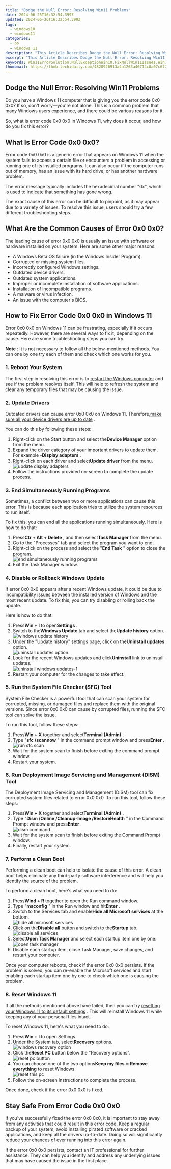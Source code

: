 ```yaml
---
title: "Dodge the Null Error: Resolving Win11 Problems"
date: 2024-06-25T16:32:54.399Z
updated: 2024-06-26T16:32:54.399Z
tags:
  - windows10
  - windows11
categories:
  - os
  - windows 11
description: "This Article Describes Dodge the Null Error: Resolving Win11 Problems"
excerpt: "This Article Describes Dodge the Null Error: Resolving Win11 Problems"
keywords: Win11ErrorSolution,NullExceptionWin10,FixNullWin11Issues,Win11NullTroubleshoot,ResolveNullWinError,Win11NullFixGuide,NullErrorWin11Remedy
thumbnail: https://thmb.techidaily.com/4820926913a4a1263a46714c8a07c6721c528103224c7dceab692252cbf067a0.jpg
---
```


## Dodge the Null Error: Resolving Win11 Problems

 Do you have a Windows 11 computer that is giving you the error code 0x0 0x0? If so, don't worry—you're not alone. This is a common problem that many Windows users experience, and there could be various reasons for it.

 So, what is error code 0x0 0x0 in Windows 11, why does it occur, and how do you fix this error?

## What Is Error Code 0x0 0x0?

 Error code 0x0 0x0 is a generic error that appears on Windows 11 when the system fails to access a certain file or encounters a problem in accessing or running one of its installed programs. It can also occur if the computer runs out of memory, has an issue with its hard drive, or has another hardware problem.

 The error message typically includes the hexadecimal number "0x", which is used to indicate that something has gone wrong.

 The exact cause of this error can be difficult to pinpoint, as it may appear due to a variety of issues. To resolve this issue, users should try a few different troubleshooting steps.

## What Are the Common Causes of Error 0x0 0x0?

 The leading cause of error 0x0 0x0 is usually an issue with software or hardware installed on your system. Here are some other major reasons:

* A Windows Beta OS failure (in the Windows Insider Program).
* Corrupted or missing system files.
* Incorrectly configured Windows settings.
* Outdated device drivers.
* Outdated system applications.
* Improper or incomplete installation of software applications.
* Installation of incompatible programs.
* A malware or virus infection.
* An issue with the computer's BIOS.

## How to Fix Error Code 0x0 0x0 in Windows 11

 Error 0x0 0x0 on Windows 11 can be frustrating, especially if it occurs repeatedly. However, there are several ways to fix it, depending on the cause. Here are some troubleshooting steps you can try.

**Note** : It is not necessary to follow all the below-mentioned methods. You can one by one try each of them and check which one works for you.

### 1\. Reboot Your System

 The first step in resolving this error is to [restart the Windows computer](https://www.makeuseof.com/windows-restart-methods/) and see if the problem resolves itself. This will help to refresh the system and clear any temporary files that may be causing the issue.

### 2\. Update Drivers

 Outdated drivers can cause error 0x0 0x0 on Windows 11\. Therefore,[make sure all your device drivers are up to date](https://www.makeuseof.com/computer-drivers-what-are-they-why-should-you-update/) .

You can do this by following these steps:

1. Right-click on the Start button and select the**Device Manager** option from the menu.
2. Expand the driver category of your important drivers to update them. For example -**Display adapters** .
3. Right-click on each driver and select**Update driver** from the menu.  
![update display adapters](https://static1.makeuseofimages.com/wordpress/wp-content/uploads/2022/12/update-display-adapters.jpg)
4. Follow the instructions provided on-screen to complete the update process.

### 3\. End Simultaneously Running Programs

 Sometimes, a conflict between two or more applications can cause this error. This is because each application tries to utilize the system resources to run itself.

 To fix this, you can end all the applications running simultaneously. Here is how to do that:

1. Press**Ctr + Alt + Delete** , and then select**Task Manager** from the menu.
2. Go to the "Processes" tab and select the program you want to end.
3. Right-click on the process and select the "**End Task** " option to close the program.  
![end simultaneously running programs](https://static1.makeuseofimages.com/wordpress/wp-content/uploads/2022/12/end-simultaneously-running-programs.jpg)
4. Exit the Task Manager window.

### 4\. Disable or Rollback Windows Update

 If error 0x0 0x0 appears after a recent Windows update, it could be due to incompatibility issues between the installed version of Windows and the most recent update. To fix this, you can try disabling or rolling back the update.

Here is how to do that:

1. Press**Win + I** to open**Settings** .
2. Switch to the**Windows Update** tab and select the**Update history** option.  
![windows update history](https://static1.makeuseofimages.com/wordpress/wp-content/uploads/2022/12/windows-update-history.jpg)
3. Under the "Update history" settings page, click on the**Uninstall updates** option.  
![uninstall updates option](https://static1.makeuseofimages.com/wordpress/wp-content/uploads/2022/12/uninstall-updates-option.jpg)
4. Look for the recent Windows updates and click**Uninstall** link to uninstall updates.  
![uninstall windows updates-1](https://static1.makeuseofimages.com/wordpress/wp-content/uploads/2022/12/uninstall-windows-updates-1.jpg)
5. Restart your computer for the changes to take effect.

### 5\. Run the System File Checker (SFC) Tool

 System File Checker is a powerful tool that can scan your system for corrupted, missing, or damaged files and replace them with the original versions. Since error 0x0 0x0 can cause by corrupted files, running the SFC tool can solve the issue.

To run this tool, follow these steps:

1. Press**Win + X** together and select**Terminal (Admin)** .
2. Type "**sfc /scannow** " in the command prompt window and press**Enter** .  
![run sfc scan](https://static1.makeuseofimages.com/wordpress/wp-content/uploads/2022/12/run-sfc-scan.jpg)
3. Wait for the system scan to finish before exiting the command prompt window.
4. Restart your system.

### 6\. Run Deployment Image Servicing and Management (DISM) Tool

 The Deployment Image Servicing and Management (DISM) tool can fix corrupted system files related to error 0x0 0x0\. To run this tool, follow these steps:

1. Press**Win + X** together and select**Terminal (Admin)** .
2. Type "**Dism /Online /Cleanup-Image /RestoreHealth** " in the Command Prompt window and press**Enter** .  
![dism command](https://static1.makeuseofimages.com/wordpress/wp-content/uploads/2022/12/dism-command-1.jpg)
3. Wait for the system scan to finish before exiting the Command Prompt window.
4. Finally, restart your system.

### 7\. Perform a Clean Boot

 Performing a clean boot can help to isolate the cause of this error. A clean boot helps eliminate any third-party software interference and will help you identify the source of the problem.

To perform a clean boot, here's what you need to do:

1. Press**Wind + R** together to open the Run command window.
2. Type "**msconfig** " in the Run window and hit**Enter** .
3. Switch to the Services tab and enable**Hide all Microsoft services** at the bottom.  
![hide all microsoft services](https://static1.makeuseofimages.com/wordpress/wp-content/uploads/2022/12/hide-all-microsoft-services.jpg)
4. Click on the**Disable all** button and switch to the**Startup** tab.  
![disable all services](https://static1.makeuseofimages.com/wordpress/wp-content/uploads/2022/12/disable-all-services.jpg)
5. Select**Open Task Manager** and select each startup item one by one.  
![open task manager](https://static1.makeuseofimages.com/wordpress/wp-content/uploads/2022/12/open-task-manager.jpg)
6. Disable each startup item, close Task Manager, save changes, and restart your computer.

 Once your computer reboots, check if the error 0x0 0x0 persists. If the problem is solved, you can re-enable the Microsoft services and start enabling each startup item one by one to check which one is causing the problem.

### 8\. Reset Windows 11

 If all the methods mentioned above have failed, then you can try [resetting your Windows 11 to its default settings](https://www.makeuseof.com/windows-11-factory-reset-without-admin-password/) . This will reinstall Windows 11 while keeping any of your personal files intact.

To reset Windows 11, here's what you need to do:

1. Press**Win + I** to open Settings.
2. Under the System tab, select**Recovery** options.  
![windows recovery option](https://static1.makeuseofimages.com/wordpress/wp-content/uploads/2022/12/windows-recovery-option.jpg)
3. Click the**Reset PC** button below the "Recovery options".  
![reset pc button](https://static1.makeuseofimages.com/wordpress/wp-content/uploads/2022/12/reset-pc-button.jpg)
4. You can choose one of the two options**Keep my files** or**Remove everything** to reset Windows.  
![reset this pc](https://static1.makeuseofimages.com/wordpress/wp-content/uploads/2022/12/reset-this-pc.jpg)
5. Follow the on-screen instructions to complete the process.

Once done, check if the error 0x0 0x0 is fixed.

## Stay Safe From Error Code 0x0 0x0

 If you've successfully fixed the error 0x0 0x0, it is important to stay away from any activities that could result in this error code. Keep a regular backup of your system, avoid installing pirated software or cracked applications, and keep all the drivers up-to-date. Doing so will significantly reduce your chances of ever running into this error again.

 If the error 0x0 0x0 persists, contact an IT professional for further assistance. They can help you identify and address any underlying issues that may have caused the issue in the first place.


<ins class="adsbygoogle"
     style="display:block"
     data-ad-format="autorelaxed"
     data-ad-client="ca-pub-7571918770474297"
     data-ad-slot="1223367746"></ins>



<ins class="adsbygoogle"
     style="display:block"
     data-ad-client="ca-pub-7571918770474297"
     data-ad-slot="8358498916"
     data-ad-format="auto"
     data-full-width-responsive="true"></ins>


